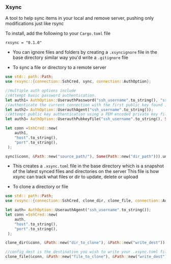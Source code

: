 ### Xsync

A tool to help sync items in your local and remove server, pushing only modifications just like rsync

To install, add the following to your `Cargo.toml` file

```
rxsync = "0.1.0"
```


 - You can ignore files and folders by creating a `.xsyncignore` file in the base directory similar way you'd write a `.gitignore` file



 - To sync a file or directory to a remote server

 ```rs
 use std:: path::Path;
 use rxsync::{connection::SshCred, sync, connection::AuthOption};
 
 //multiple auth options include
 //Attempt basic password authentication.
 let auth1= AuthOption::UserauthPassword("ssh_username".to_string(), "ssh_password".to_string());
 //authenticate the current connection with the first public key found in an SSH agent
 let auth2= AuthOption::UserauthAgent("ssh_username".to_string());
 //Attempt public key authentication using a PEM encoded private key file stored on disk
 let auth3= AuthOption::UserauthPubkeyFile("ssh_username".to_string(), Some(&Path::new("pub_key")), &Path::new("private_key"), Some("passphrase"));

 let conn =SshCred::new(
     auth1,
     "host".to_string(),
     "port".to_string(),
  );

 sync(&conn, &Path::new("source_path/"), Some(Path::new("dir_path"))).unwrap();
 ```

 - This creates a `.xsync.toml` file in the base directory which is a snapshot of the latest synced files and directories on the server
   This file is how xsync can track what files or dir to update, delete or upload

 - To clone a directory or file

 ```rs
 use std:: path::Path;
 use rxsync::{connection::SshCred, clone_dir, clone_file, connection::AuthOption};

 let auth= AuthOption::UserauthAgent("ssh_username".to_string());
 let conn =SshCred::new(
     auth,
     "host".to_string(),
     "port".to_string(),
  );

 clone_dir(&conn, &Path::new("dir_to_clone"), &Path::new("write_dest")).unwrap();

 //config_dest is the destination you wish to write your .xsync.toml file which is optional
 clone_file(&conn, &Path::new("file_to_clone"), &Path::new("write_dest"), Some(&Path::new("config_dest"))).unwrap();

 ``````